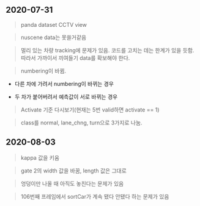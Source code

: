 ## 2020-07-31

> panda dataset CCTV view

> nuscene data는 못쓸거같음

> 멀리 있는 차량 tracking에 문제가 있음. 코드를 고치는 데는 한계가 있을 듯함. 따라서 가까이서 끼여들기 data를 확보해야 한다.

> numbering이 바뀜.
  - 다른 차에 가려서 numbering이 바뀌는 경우
  
  - 두 차가 붙어버려서 예측값이 서로 바뀌는 경우
  
> Activate 기준 다시보기(현재는 5번 valid하면 activate == 1)

> class를 normal, lane_chng, turn으로 3가지로 나눔.


## 2020-08-03

> kappa 값을 키움

> gate 2의 width 값을 바꿈, length 값은 그대로

> 엉덩이만 나올 때 아직도 놓친다는 문제가 있음

> 106번째 프레임에서 sortCar가 계속 됐다 안됐다 하는 문제가 있음
